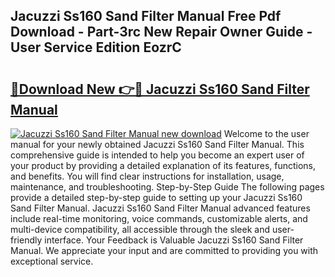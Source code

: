 ## Jacuzzi Ss160 Sand Filter Manual Free Pdf Download - Part-3rc New Repair Owner Guide - User Service Edition EozrC

# <h2><a href="http://bc91223.oget.top/?id=Jacuzzi+Ss160+Sand+Filter+Manual">🔗Download New 👉🔴 Jacuzzi Ss160 Sand Filter Manual</a></h2>

[![Jacuzzi Ss160 Sand Filter Manual new download](https://i.imgur.com/5g1atiW.png)](http://bc91223.oget.top/?id=Jacuzzi+Ss160+Sand+Filter+Manual)
Welcome to the user manual for your newly obtained Jacuzzi Ss160 Sand Filter Manual. This comprehensive guide is intended to help you become an expert user of your product by providing a detailed explanation of its features, functions, and benefits. You will find clear instructions for installation, usage, maintenance, and troubleshooting. Step-by-Step Guide The following pages provide a detailed step-by-step guide to setting up your Jacuzzi Ss160 Sand Filter Manual. Jacuzzi Ss160 Sand Filter Manual advanced features include real-time monitoring, voice commands, customizable alerts, and multi-device compatibility, all accessible through the sleek and user-friendly interface. Your Feedback is Valuable Jacuzzi Ss160 Sand Filter Manual. We appreciate your input and are committed to providing you with exceptional service.
